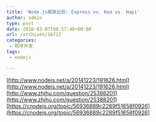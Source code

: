 ```yaml
---
title: 'Node.js框架比较: Express vs. Koa vs. Hapi'
author: admin
type: post
date: 2016-03-07T08:57:48+00:00
url: /archives/16722
categories:
 - 程序开发
tags:
 - nodejs

---
```

[http://www.nodejs.net/a/20141223/191626.html](http://www.nodejs.net/a/20141223/191626.html) [http://www.zhihu.com/question/25388201](http://www.zhihu.com/question/25388201) [https://cnodejs.org/topic/56936889c2289f51658f0926](https://cnodejs.org/topic/56936889c2289f51658f0926)